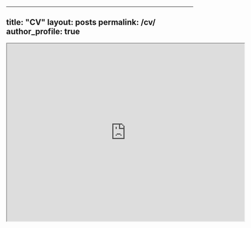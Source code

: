 
---
title: "CV"
layout: posts
permalink: /cv/
author_profile: true
---


<iframe src="https://drive.google.com/file/d/1wB_SAsrCQRkrRX5cMPzK-777UvYo2nqd/preview" width="640" height="480" allow="autoplay"></iframe>

